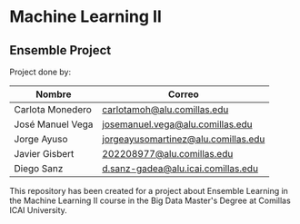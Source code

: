 # Machine Learning II

## Ensemble Project

Project done by: 

|Nombre               | Correo                             |
|---------------------|------------------------------------|
|Carlota Monedero     | carlotamoh@alu.comillas.edu        |
|José Manuel Vega     | josemanuel.vega@alu.comillas.edu   |
|Jorge Ayuso          | jorgeayusomartinez@alu.comillas.edu|
|Javier Gisbert       | 202208977@alu.comillas.edu         |
|Diego Sanz           | d.sanz-gadea@alu.icai.comillas.edu |


This repository has been created for a project about Ensemble Learning in the Machine Learning II course in the Big Data Master's Degree at Comillas ICAI University.
